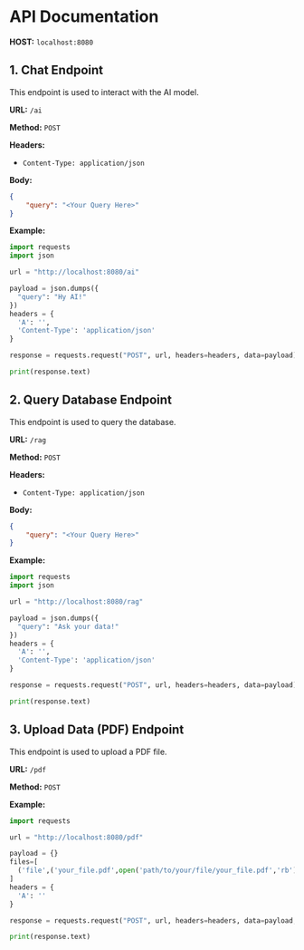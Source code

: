 # API Documentation
**HOST:** `localhost:8080`

## 1. Chat Endpoint

This endpoint is used to interact with the AI model.

**URL:** `/ai`

**Method:** `POST`

**Headers:**

- `Content-Type: application/json`

**Body:**

```json
{
    "query": "<Your Query Here>"
}
```

**Example:**

```python
import requests
import json

url = "http://localhost:8080/ai"

payload = json.dumps({
  "query": "Hy AI!"
})
headers = {
  'A': '',
  'Content-Type': 'application/json'
}

response = requests.request("POST", url, headers=headers, data=payload)

print(response.text)
```

## 2. Query Database Endpoint

This endpoint is used to query the database.

**URL:** `/rag`

**Method:** `POST`

**Headers:**

- `Content-Type: application/json`

**Body:**

```json
{
    "query": "<Your Query Here>"
}
```

**Example:**

```python
import requests
import json

url = "http://localhost:8080/rag"

payload = json.dumps({
  "query": "Ask your data!"
})
headers = {
  'A': '',
  'Content-Type': 'application/json'
}

response = requests.request("POST", url, headers=headers, data=payload)

print(response.text)
```

## 3. Upload Data (PDF) Endpoint

This endpoint is used to upload a PDF file.

**URL:** `/pdf`

**Method:** `POST`

**Example:**

```python
import requests

url = "http://localhost:8080/pdf"

payload = {}
files=[
  ('file',('your_file.pdf',open('path/to/your/file/your_file.pdf','rb'),'application/pdf'))
]
headers = {
  'A': ''
}

response = requests.request("POST", url, headers=headers, data=payload, files=files)

print(response.text)
```
